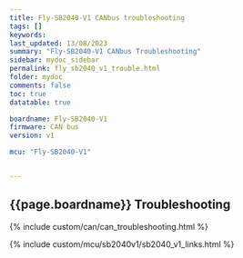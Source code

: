 ```yaml
---
title: Fly-SB2040-V1 CANbus troubleshooting
tags: []
keywords: 
last_updated: 13/08/2023
summary: "Fly-SB2040-V1 CANbus Troubleshooting"
sidebar: mydoc_sidebar
permalink: fly_sb2040_v1_trouble.html
folder: mydoc
comments: false
toc: true
datatable: true

boardname: Fly-SB2040-V1
firmware: CAN bus
version: v1

mcu: "Fly-SB2040-V1"


---
```


## {{page.boardname}} Troubleshooting

{% include custom/can/can_troubleshooting.html %}

{% include custom/mcu/sb2040v1/sb2040_v1_links.html %}
